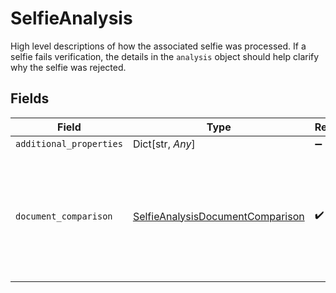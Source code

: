 # SelfieAnalysis

High level descriptions of how the associated selfie was processed. If a selfie fails verification, the details in the `analysis` object should help clarify why the selfie was rejected.


## Fields

| Field                                                                                                        | Type                                                                                                         | Required                                                                                                     | Description                                                                                                  |
| ------------------------------------------------------------------------------------------------------------ | ------------------------------------------------------------------------------------------------------------ | ------------------------------------------------------------------------------------------------------------ | ------------------------------------------------------------------------------------------------------------ |
| `additional_properties`                                                                                      | Dict[str, *Any*]                                                                                             | :heavy_minus_sign:                                                                                           | N/A                                                                                                          |
| `document_comparison`                                                                                        | [SelfieAnalysisDocumentComparison](../../models/shared/selfieanalysisdocumentcomparison.md)                  | :heavy_check_mark:                                                                                           | Information about the comparison between the selfie and the document (if documentary verification also ran). |